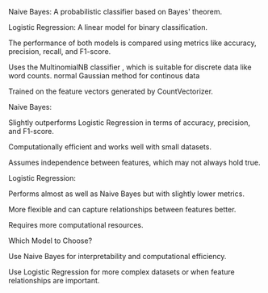 Naive Bayes: A probabilistic classifier based on Bayes' theorem.

Logistic Regression: A linear model for binary classification.

The performance of both models is compared using metrics like accuracy, precision, recall, and F1-score.


Uses the MultinomialNB classifier , which is suitable for discrete data like word counts. normal Gaussian method for continous data 

Trained on the feature vectors generated by CountVectorizer.

Naive Bayes:

Slightly outperforms Logistic Regression in terms of accuracy, precision, and F1-score.

Computationally efficient and works well with small datasets.

Assumes independence between features, which may not always hold true.

Logistic Regression:

Performs almost as well as Naive Bayes but with slightly lower metrics.

More flexible and can capture relationships between features better.

Requires more computational resources.

Which Model to Choose?

Use Naive Bayes for interpretability and computational efficiency.

Use Logistic Regression for more complex datasets or when feature relationships are important.